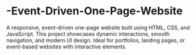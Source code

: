 # -Event-Driven-One-Page-Website
A responsive, event-driven one-page website built using HTML, CSS, and JavaScript. This project showcases dynamic interactions, smooth navigation, and modern UI design. Ideal for portfolios, landing pages, or event-based websites with interactive elements.
